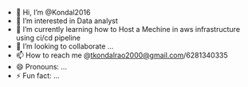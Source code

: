 - 👋 Hi, I’m @Kondal2016
- 👀 I’m interested in Data analyst
- 🌱 I’m currently learning how to Host a Mechine in aws infrastructure using ci/cd pipeline
- 💞️ I’m looking to collaborate ...
- 📫 How to reach me @tkondalrao2000@gmail.com/6281340335
- 😄 Pronouns: ...
- ⚡ Fun fact: ...

<!---
Kondal2016/Kondal2016 is a ✨ special ✨ repository because its `README.md` (this file) appears on your GitHub profile.
You can click the Preview link to take a look at your changes.
--->
